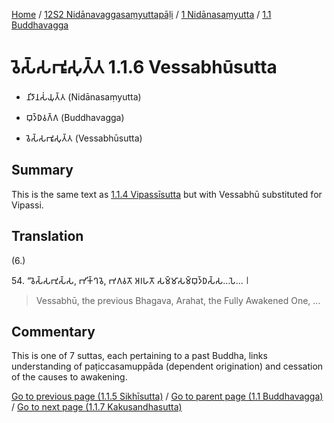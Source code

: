 
[Home](/) / [12S2 Nidānavaggasaṃyuttapāḷi](../...md) / [1 Nidānasaṃyutta](...md) / [1.1 Buddhavagga](../12S2/1/1.1.md)

# 𑀯𑁂𑀲𑁆𑀲𑀪𑀽𑀲𑀼𑀢𑁆𑀢 1.1.6 Vessabhūsutta

* 𑀦𑀺𑀤𑀸𑀦𑀲𑀁𑀬𑀼𑀢𑁆𑀢 (Nidānasaṃyutta)

* 𑀩𑀼𑀤𑁆𑀥𑀯𑀕𑁆𑀕 (Buddhavagga)

* 𑀯𑁂𑀲𑁆𑀲𑀪𑀽𑀲𑀼𑀢𑁆𑀢 (Vessabhūsutta)

## Summary

This is the same text as [1.1.4 Vipassīsutta](1.1.4.md) but with Vessabhū substituted for Vipassi.

## Translation

(6.)

54\. “𑀯𑁂𑀲𑁆𑀲𑀪𑀼𑀲𑁆𑀲, 𑀪𑀺𑀓𑁆𑀔𑀯𑁂, 𑀪𑀕𑀯𑀢𑁄 𑀅𑀭𑀳𑀢𑁄 𑀲𑀫𑁆𑀫𑀸𑀲𑀫𑁆𑀩𑀼𑀤𑁆𑀥𑀲𑁆𑀲…𑀧𑁂… 𑁇

> Vessabhū, the previous Bhagava, Arahat, the Fully Awakened One, ...

## Commentary

This is one of 7 suttas, each pertaining to a past Buddha, links understanding of paṭiccasamuppāda (dependent origination) and cessation of the causes to awakening.

[Go to previous page (1.1.5 Sikhīsutta)](1.1.5.md) / [Go to parent page (1.1 Buddhavagga)](../12S2/1/1.1.md) / [Go to next page (1.1.7 Kakusandhasutta)](1.1.7.md)
